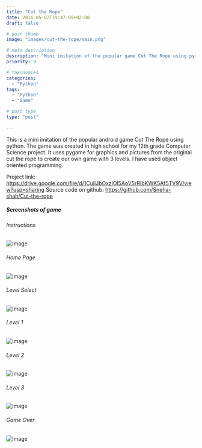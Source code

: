 ```yaml
---
title: "Cut the Rope"
date: 2016-05-02T19:47:09+02:00
draft: false

# post thumb
image: "images/cut-the-rope/main.png"

# meta description
description: "Mini imitation of the popular game Cut The Rope using python"
priority: 9

# taxonomies
categories: 
  - "Python"
tags:
  - "Python"
  - "Game"

# post type
type: "post"

---
```


This is a mini imitation of the popular android game Cut The Rope using python. The game was created in high school for my 12th grade Computer Science project. It uses pygame for graphics and pictures from the original cut the rope to create our own game with 3 levels. I have used object oriented programming.

Project link: https://drive.google.com/file/d/1CuilJbOxzlOl5AoV5rRIbKWK5Af5TV9V/view?usp=sharing
Source code on github: https://github.com/Sneha-shah/Cut-the-rope

##### Screenshots of game
###### Instructions
![image](../../images/cut-the-rope/instructions.png")
###### Home Page
![image](../../images/cut-the-rope/main.png")
###### Level Select
![image](../../images/cut-the-rope/level-select.png")
###### Level 1
![image](../../images/cut-the-rope/level1.png")
###### Level 2
![image](../../images/cut-the-rope/level2.png")
###### Level 3
![image](../../images/cut-the-rope/level3.png")
###### Game Over
![image](../../images/cut-the-rope/game-over.png")

